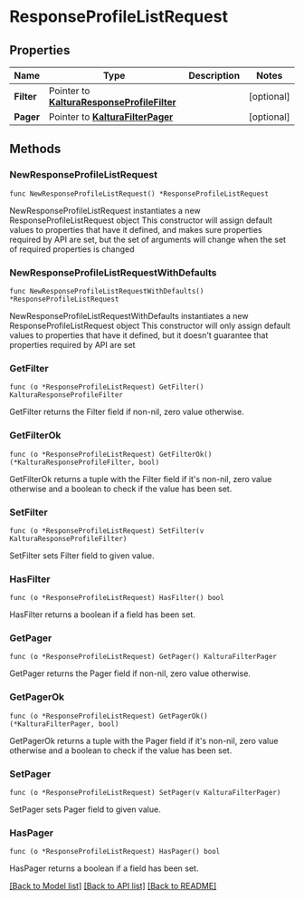 # ResponseProfileListRequest

## Properties

Name | Type | Description | Notes
------------ | ------------- | ------------- | -------------
**Filter** | Pointer to [**KalturaResponseProfileFilter**](KalturaResponseProfileFilter.md) |  | [optional] 
**Pager** | Pointer to [**KalturaFilterPager**](KalturaFilterPager.md) |  | [optional] 

## Methods

### NewResponseProfileListRequest

`func NewResponseProfileListRequest() *ResponseProfileListRequest`

NewResponseProfileListRequest instantiates a new ResponseProfileListRequest object
This constructor will assign default values to properties that have it defined,
and makes sure properties required by API are set, but the set of arguments
will change when the set of required properties is changed

### NewResponseProfileListRequestWithDefaults

`func NewResponseProfileListRequestWithDefaults() *ResponseProfileListRequest`

NewResponseProfileListRequestWithDefaults instantiates a new ResponseProfileListRequest object
This constructor will only assign default values to properties that have it defined,
but it doesn't guarantee that properties required by API are set

### GetFilter

`func (o *ResponseProfileListRequest) GetFilter() KalturaResponseProfileFilter`

GetFilter returns the Filter field if non-nil, zero value otherwise.

### GetFilterOk

`func (o *ResponseProfileListRequest) GetFilterOk() (*KalturaResponseProfileFilter, bool)`

GetFilterOk returns a tuple with the Filter field if it's non-nil, zero value otherwise
and a boolean to check if the value has been set.

### SetFilter

`func (o *ResponseProfileListRequest) SetFilter(v KalturaResponseProfileFilter)`

SetFilter sets Filter field to given value.

### HasFilter

`func (o *ResponseProfileListRequest) HasFilter() bool`

HasFilter returns a boolean if a field has been set.

### GetPager

`func (o *ResponseProfileListRequest) GetPager() KalturaFilterPager`

GetPager returns the Pager field if non-nil, zero value otherwise.

### GetPagerOk

`func (o *ResponseProfileListRequest) GetPagerOk() (*KalturaFilterPager, bool)`

GetPagerOk returns a tuple with the Pager field if it's non-nil, zero value otherwise
and a boolean to check if the value has been set.

### SetPager

`func (o *ResponseProfileListRequest) SetPager(v KalturaFilterPager)`

SetPager sets Pager field to given value.

### HasPager

`func (o *ResponseProfileListRequest) HasPager() bool`

HasPager returns a boolean if a field has been set.


[[Back to Model list]](../README.md#documentation-for-models) [[Back to API list]](../README.md#documentation-for-api-endpoints) [[Back to README]](../README.md)


